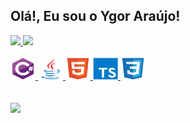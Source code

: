 ## Olá!, Eu  sou o Ygor Araújo!

<div>
  <a href="http://github.com/AraujoYgor">
  <img height="180em" src="https://github-readme-stats.vercel.app/api?username=AraujoYgor&show_icons=true&theme=highcontrast&include_all_commits=true$count_private=true"/>
  <img height="180em" src="https://github-readme-stats.vercel.app/api/top-langs/?username=AraujoYgor&layout=compact&langs_count-16&theme=highcontrast"/>
  <br>
  </div>
  <div staly="display: inline_block">
  <br>
    <img aling="center" alt="Rafa-Csahrp" height="35" width="40" src="https://raw.githubusercontent.com/devicons/devicon/master/icons/csharp/csharp-original.svg">
    <img aling="center" alt="Rafa-Java" height="35" width="40" src="https://raw.githubusercontent.com/devicons/devicon/master/icons/java/java-original.svg">
    <img aling="center" alt="Rafa-HTML" height="35" width="40" src="https://raw.githubusercontent.com/devicons/devicon/master/icons/html5/html5-original.svg">
    <img aling="center" alt="Rafa-Ts" height="35" width="40" src="https://raw.githubusercontent.com/devicons/devicon/master/icons/typescript/typescript-plain.svg">
    <img aling="center" alt="Rafa-CSS" height="35" width="40" src="https://raw.githubusercontent.com/devicons/devicon/master/icons/css3/css3-original.svg">
  </div>
  <br>
  <br>
  <div>
    <a href="https://www.linkedin.com/in/ygor-araújo-453328178" target="_blank"><img src="https://img.shields.io/badge/-LinkedIn-%230077B5?style=for-the-badge&logo=linkedin&logoColor=white" target="_blank"></a>
  </div>
